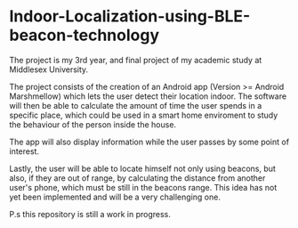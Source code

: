 # Indoor-Localization-using-BLE-beacon-technology
The project is my 3rd year, and final project of my academic study at Middlesex University. 

The project consists of the creation of an Android app (Version >= Android Marshmellow) which lets the user detect their location indoor. The software will then be able to calculate the amount of time the user spends in a specific place, which could be used in a smart home enviroment to study the behaviour of the person inside the house.

The app will also display information while the user passes by some point of interest.

Lastly, the user will be able to locate himself not only using beacons, but also, if they are out of range, by calculating the distance from another user's phone, which must be still in the beacons range. This idea has not yet been implemented and will be a very challenging one. 

P.s this repository is still a work in progress.
